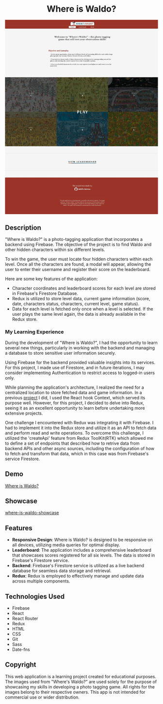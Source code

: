 <h1 align="center">Where is Waldo?</h1>

![where-is-waldo-full-page-screenshot](./readme-assets/where-is-waldo-full-page-screenshot.jpg)

## Description

"Where is Waldo?" is a photo-tagging application that incorporates a backend using Firebase. The objective of the project is to find Waldo and other hidden characters within six different levels.

To win the game, the user must locate four hidden characters within each level. Once all the characters are found, a modal will appear, allowing the user to enter their username and register their score on the leaderboard.

Here are some key features of the application:

- Character coordinates and leaderboard scores for each level are stored in Firebase's Firestore Database.
- Redux is utilized to store level data, current game information (score, date, characters status, characters, current level, game status).
- Data for each level is fetched only once when a level is selected. If the user plays the same level again, the data is already available in the Redux store.

### My Learning Experience

During the development of "Where is Waldo?", I had the opportunity to learn several new things, particularly in working with the backend and managing a database to store sensitive user information securely.

Using Firebase for the backend provided valuable insights into its services. For this project, I made use of Firestore, and in future iterations, I may consider implementing Authentication to restrict access to logged-in users only.

While planning the application's architecture, I realized the need for a centralized location to store fetched data and game information. In a previous [project](https://github.com/Wolfushima/react-shopping-cart) I did, I used the React hook Context, which served its purpose well. However, for this project, I decided to delve into Redux, seeing it as an excellent opportunity to learn before undertaking more extensive projects.

One challenge I encountered with Redux was integrating it with Firebase. I had to implement it into the Redux store and utilize it as an API to fetch data and perform read and write operations. To overcome this challenge, I utilized the 'createApi' feature from Redux ToolKit(RTK) which allowed me to define a set of endpoints that described how to retrive data from backend APIs and other async sources, including the configuration of how to fetch and transform that data, which in this case was from Firebase's service Firestore.

## Demo

[Where is Waldo?](https://wolfushima.github.io/where-is-waldo/)

## Showcase

[where-is-waldo-showcase](./readme-assets/where-is-waldo-showcase.mp4)

## Features

- **Responsive Design**: Where is Waldo? is designed to be responsive on all devices, utilizing media queries for optimal display.
- **Leaderboard**: The application includes a comprehensive leaderboard that showcases scores registered for all six levels. The data is stored in Firebase's Firestore service.
- **Backend**: Firebase's Firestore service is utilized as a live backend database for seamless data storage and retrieval.
- **Redux**: Redux is employed to effectively manage and update data across multiple components.

## Technologies Used

- Firebase
- React
- React Router
- Redux
- HTML
- CSS
- Git
- Sass
- Date-fns

## Copyright

This web application is a learning project created for educational purposes. The images used from "Where's Waldo?" are used solely for the purpose of showcasing my skills in developing a photo tagging game. All rights for the images belong to their respective owners. This app is not intended for commercial use or wider distribution.
